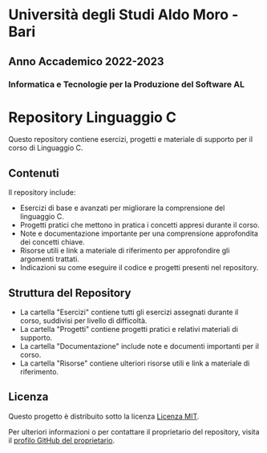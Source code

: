 # Università degli Studi Aldo Moro - Bari

## Anno Accademico 2022-2023

### Informatica e Tecnologie per la Produzione del Software AL

# Repository Linguaggio C

Questo repository contiene esercizi, progetti e materiale di supporto per il corso di Linguaggio C.

## Contenuti

Il repository include:

- Esercizi di base e avanzati per migliorare la comprensione del linguaggio C.
- Progetti pratici che mettono in pratica i concetti appresi durante il corso.
- Note e documentazione importante per una comprensione approfondita dei concetti chiave.
- Risorse utili e link a materiale di riferimento per approfondire gli argomenti trattati.
- Indicazioni su come eseguire il codice e progetti presenti nel repository.

## Struttura del Repository

- La cartella "Esercizi" contiene tutti gli esercizi assegnati durante il corso, suddivisi per livello di difficoltà.
- La cartella "Progetti" contiene progetti pratici e relativi materiali di supporto.
- La cartella "Documentazione" include note e documenti importanti per il corso.
- La cartella "Risorse" contiene ulteriori risorse utili e link a materiale di riferimento.

## Licenza

Questo progetto è distribuito sotto la licenza [Licenza MIT](https://opensource.org/licenses/MIT).

Per ulteriori informazioni o per contattare il proprietario del repository, visita il [profilo GitHub del proprietario](https://github.com/checcoconf).

